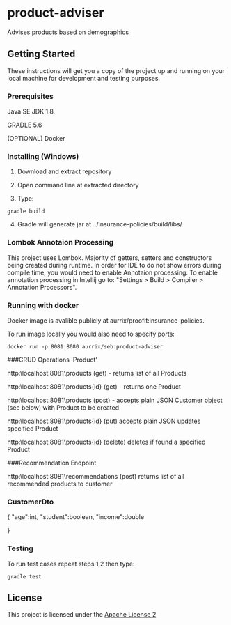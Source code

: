 # product-adviser
Advises products based on demographics

## Getting Started

These instructions will get you a copy of the project up and running on your local machine for development and testing purposes.

### Prerequisites

Java SE JDK 1.8,

GRADLE 5.6

(OPTIONAL) Docker

### Installing (Windows)

1. Download and extract repository

2. Open command line at extracted directory

3. Type:
```
gradle build
```
4. Gradle will generate jar at ../insurance-policies/build/libs/

### Lombok Annotaion Processing

This project uses Lombok. Majority of getters, setters and constructors being created during runtime. In order for IDE to do not show errors during compile time, you would need to enable Annotaion processing. To enable annotation processing in Intellij go to: "Settings > Build > Compiler > Annotation Processors".

### Running with docker
Docker image is avalible publicly at aurrix/proofit:insurance-policies. 

To run image locally you would also need to specify ports:
```
docker run -p 8081:8080 aurrix/seb:product-adviser
```

###CRUD Operations 'Product'

http:\\localhost:8081\products (get) - returns list of all Products

http:\\localhost:8081\products\{id} (get) - returns one Product

http:\\localhost:8081\products (post) - accepts plain JSON Customer object (see below) with Product to be created

http:\\localhost:8081\products\{id} (put) accepts plain JSON updates specified Product

http:\\localhost:8081\products\{id} (delete) deletes if found a specified Product

###Recommendation Endpoint

http:\\localhost:8081\recommendations (post) returns list of all recommended products to customer

### CustomerDto

{
	"age":int,
	"student":boolean,
	"income":double
	
}

### Testing

To run test cases repeat steps 1,2 then type:
```
gradle test
```
## License

This project is licensed under the [Apache License 2](https://www.apache.org/licenses/LICENSE-2.0)
